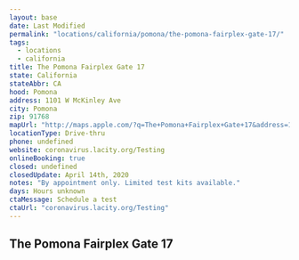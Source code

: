 ```yaml
---
layout: base
date: Last Modified
permalink: "locations/california/pomona/the-pomona-fairplex-gate-17/"
tags:
  - locations
  - california
title: The Pomona Fairplex Gate 17
state: California
stateAbbr: CA
hood: Pomona
address: 1101 W McKinley Ave
city: Pomona
zip: 91768
mapUrl: "http://maps.apple.com/?q=The+Pomona+Fairplex+Gate+17&address=1101+W+McKinley+Ave,Pomona,California,91768"
locationType: Drive-thru
phone: undefined
website: coronavirus.lacity.org/Testing
onlineBooking: true
closed: undefined
closedUpdate: April 14th, 2020
notes: "By appointment only. Limited test kits available."
days: Hours unknown
ctaMessage: Schedule a test
ctaUrl: "coronavirus.lacity.org/Testing"
---
```

## The Pomona Fairplex Gate 17